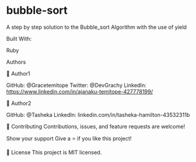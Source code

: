 # bubble-sort

A step by step solution to the Bubble_sort Algorithm with the use of yield

Built With:

Ruby


Authors

👤 Author1

GitHub: @Gracetemitope Twitter: @DevGrachy LinkedIn: https://www.linkedin.com/in/ajanaku-temitope-427778199/

👤 Author2

GitHub: @Tasheka  LinkedIn: linkedin.com/in/tasheka-hamilton-43532311b
 

🤝 Contributing Contributions, issues, and feature requests are welcome!

Show your support Give a ⭐️ if you like this project!

📝 License This project is MIT licensed.